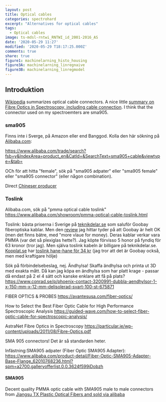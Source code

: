 ```yaml
---
layout: post
title: Optical cables
categories: spectrohard
excerpt: "Alternatives for optical cables"
tags:
  - Optical cables
image: ts-mdsl-rntwi_RNTWI_id_2001-2016_AS
date: '2020-05-29 11:27'
modified: '2020-05-29 T18:17:25.000Z'
comments: true
share: true
figure1: machinelarning_histo_housing
figure3A: machinelarning_linregnaive
figure3B: machinelarning_linregmodel
---
```


## Introduktion

[Wikipedia](https://en.wikipedia.org/wiki/Optical_fiber_connector) summarizes optical cable connectors. A nice little [summary on Fibre Optics in Spectroscopy, including cable connection](https://particular.ie/wp-content/uploads/2011/08/Fibre-Optics.pdf). I think that the connector used on my spectroemters are sma905.

### sma905

Finns inte i Sverge, på Amazon eller end Banggod. Kolla den här sökning på [Alibaba.com](https://www.alibaba.com/trade/search?fsb=y&IndexArea=product_en&CatId=&SearchText=sma905+cable&viewtype=&tab=):

https://www.alibaba.com/trade/search?fsb=y&IndexArea=product_en&CatId=&SearchText=sma905+cable&viewtype=&tab=

OCh för att hitta "female", sök på "sma905 adpater" eller "sma905 female" eller "sma905 connector" (eller någon combination).

Direct [Chineser producer](http://www.glassfiberopticcable.com/sale-11017287-ftth-fiber-optic-patch-cables-sma-905-connector-to-sma-patch-cord-1-meter.html)

### Toslink

Alibaba.com, sök på "pmma optical cable toslink"
https://www.alibaba.com/showroom/pmma-optical-cable-toslink.html

Toslink: bästa priserna i Sverige på [teknikdelar.se](teknikdelar.se) som saluför Goobay fiberoptiska kablar. Men den [review](https://uk.bestreviews.guide/optical-cables) jag hittar tyder på att Goobay är helt OK (men det finns bätre, med "more vlaue for money). Deras kablar verkar vara PMMA (var det så plexiglas hette?). Jag köpte förvisso 5 honor på fyndiq för 63 kronor (tror jag). Men själva toslink kabeln är billigare på teknikdelar.se. [Kopplat.se](https://www.kopplat.se) har [toslink hane-hane för 34 kr](https://www.kopplat.se/Produkt/8877/Fiberkabel-Toslink-hane---Toslink-hane-05-meter?utm_source=pricerunner&utm_medium=cpc&utm_campaign=pricerunner) (jag tror att det är Goobay också, men med kraftigare hölje)


Sök på förbindelsebeslag, nej.
Ändhylsa!
Skaffa ändhylsa och printa ut 3D med exakta mått. Då kan jag köpa en ändhylsa som har platt krage - passar då endast på 2 el 4 sätt och kanske enklare att få på plats?
https://www.conrad.se/p/phoenix-contact-3200991-dubbla-aendhylsor-1-x-150-mm-x-12-mm-delisolerad-svart-100-st-675871

FIBER OPTICS & PROBES
https://avantesusa.com/fiber-optics/

How to Select the Best Fiber Optic Cable for High Performance Spectroscopic Analysis
https://guided-wave.com/how-to-select-fiber-optic-cable-for-spectroscopic-analysis/

AstraNet Fibre Optics in Spectroscopy
https://particular.ie/wp-content/uploads/2011/08/Fibre-Optics.pdf

SMA 905 connectors! Det är så standarden heter.

Infästning:SMA905 adpater (Fiber Optic SMA905 Adapter): https://www.alibaba.com/product-detail/Fiber-Optic-SMA905-Adapter-Base-Flange_62010768236.html?spm=a2700.galleryofferlist.0.0.3624f599iDobzh

#### SMA905

Decent quality PMMA optic cable with SMA905 male to male connectors from [Jiangsu TX Plastic Optical Fibers and sold via alibaba](https://www.alibaba.com/product-detail/PMMA-SMA-905-to-SMA-905_60170822177.html?spm=a2700.galleryofferlist.0.0.2c0d25d6Yte4fm)
